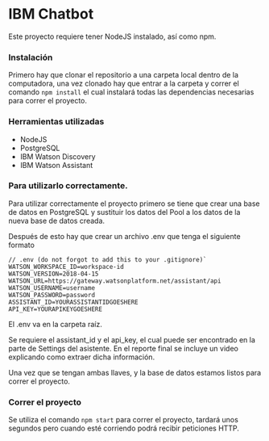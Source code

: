 # IBM Chatbot

Este proyecto requiere tener NodeJS instalado, así como npm.




### Instalación
Primero hay que clonar el repositorio a una carpeta local dentro de la computadora, una vez clonado hay que entrar a la carpeta y correr el comando `npm install` el cual instalará todas las dependencias necesarias para correr el proyecto.


### Herramientas utilizadas
- NodeJS
- PostgreSQL
- IBM Watson Discovery
- IBM Watson Assistant

### Para utilizarlo correctamente.
Para utilizar correctamente el proyecto primero se tiene que crear una base de datos en PostgreSQL y sustituir los datos del Pool a los datos de la nueva base de datos creada.

Después de esto hay que crear un archivo .env que tenga el siguiente formato

```
// .env (do not forgot to add this to your .gitignore)`
WATSON_WORKSPACE_ID=workspace-id
WATSON_VERSION=2018-04-15
WATSON_URL=https://gateway.watsonplatform.net/assistant/api
WATSON_USERNAME=username
WATSON_PASSWORD=password
ASSISTANT_ID=YOURASSISTANTIDGOESHERE
API_KEY=YOURAPIKEYGOESHERE
```
El .env va en la carpeta raíz.

Se requiere el assistant_id y el api_key, el cual puede ser encontrado en la parte de Settings del asistente.
En el reporte final se incluye un video explicando como extraer dicha información.

Una vez que se tengan ambas llaves, y la base de datos estamos listos para correr el proyecto.

### Correr el proyecto
Se utiliza el comando `npm start` para correr el proyecto, tardará unos segundos pero cuando esté corriendo podrá recibir peticiones HTTP.

